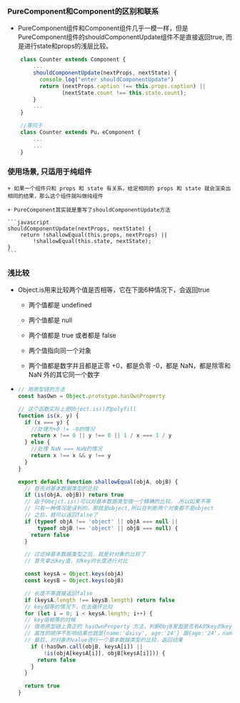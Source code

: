 ### PureComponent和Component的区别和联系

+ PureComponent组件和Component组件几乎一模一样，但是PureComponent组件的shouldComponentUpdate组件不是直接返回true,
而是进行state和props的浅层比较。


```javascript
    class Counter extends Component {
        ...
        shouldComponentUpdate(nextProps, nextState) {
          console.log("enter shouldComponentUpdate")
          return (nextProps.caption !== this.props.caption) ||
                 (nextState.count !== this.state.count);
        }
        ...
    }

    //等同于
    class Counter extends Pu，eComponent {
        ...
        ...
    }
```

### 使用场景, 只适用于纯组件

    + 如果一个组件只和 props 和 state 有关系，给定相同的 props 和 state 就会渲染出相同的结果，那么这个组件就叫做纯组件

    + PureComponent其实就是重写了shouldComponentUpdate方法

    ```javascript
    shouldComponentUpdate(nextProps, nextState) {
        return !shallowEqual(this.props, nextProps) ||
            !shallowEqual(this.state, nextState);
    }
    ```
### 浅比较

+ Object.is用来比较两个值是否相等，它在下面6种情况下，会返回true

    + 两个值都是 undefined

    + 两个值都是 null

    + 两个值都是 true 或者都是 false

    + 两个值指向同一个对象

    + 两个值都是数字并且都是正零 +0，都是负零 -0，都是 NaN，都是除零和 NaN 外的其它同一个数字

+
    ```javascript
    // 用原型链的方法
    const hasOwn = Object.prototype.hasOwnProperty

    // 这个函数实际上是Object.is()的polyfill
    function is(x, y) {
      if (x === y) {
        //处理为+0 != -0的情况
        return x !== 0 || y !== 0 || 1 / x === 1 / y
      } else {
        //处理 NaN === NaN的情况
        return x !== x && y !== y
      }
    }

    export default function shallowEqual(objA, objB) {
      // 首先对基本数据类型的比较
      if (is(objA, objB)) return true
      // 由于Obejct.is()可以对基本数据类型做一个精确的比较， 所以如果不等
      // 只有一种情况是误判的，那就是object,所以在判断两个对象都不是object
      // 之后，就可以返回false了
      if (typeof objA !== 'object' || objA === null ||
          typeof objB !== 'object' || objB === null) {
        return false
      }

      // 过滤掉基本数据类型之后，就是对对象的比较了
      // 首先拿出key值，对key的长度进行对比

      const keysA = Object.keys(objA)
      const keysB = Object.keys(objB)

      // 长度不等直接返回false
      if (keysA.length !== keysB.length) return false
      // key相等的情况下，在去循环比较
      for (let i = 0; i < keysA.length; i++) {
      // key值相等的时候
      // 借用原型链上真正的 hasOwnProperty 方法，判断ObjB里面是否有A的key的key值
      // 属性的顺序不影响结果也就是{name:'daisy', age:'24'} 跟{age:'24'，name:'daisy' }是一样的
      // 最后，对对象的value进行一个基本数据类型的比较，返回结果
        if (!hasOwn.call(objB, keysA[i]) ||
            !is(objA[keysA[i]], objB[keysA[i]])) {
          return false
        }
      }

      return true
    }
    ```

    
